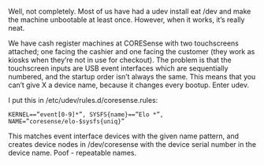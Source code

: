 <!--# set var="title" value="udev is your friend" -->
<!--# set var="date" value="March 2, 2006" -->

<!--# include file="include/top.html" -->

Well, not completely. Most of us have had a udev install eat /dev and make the machine unbootable at least once. However, when it works, it’s really neat.

We have cash register machines at CORESense with two touchscreens attached; one facing the cashier and one facing the customer (they work as kiosks when they’re not in use for checkout). The problem is that the touchscreen inputs are USB event interfaces which are sequentially numbered, and the startup order isn’t always the same. This means that you can’t give X a device name, because it changes every bootup. Enter udev.

I put this in /etc/udev/rules.d/coresense.rules:

	KERNEL==”event[0-9]*”, SYSFS{name}==”Elo *”, NAME=”coresense/elo-$sysfs{uniq}”

This matches event interface devices with the given name pattern, and creates device nodes in /dev/coresense with the device serial number in the device name. Poof - repeatable names.

<!--# include file="include/bottom.html" -->
